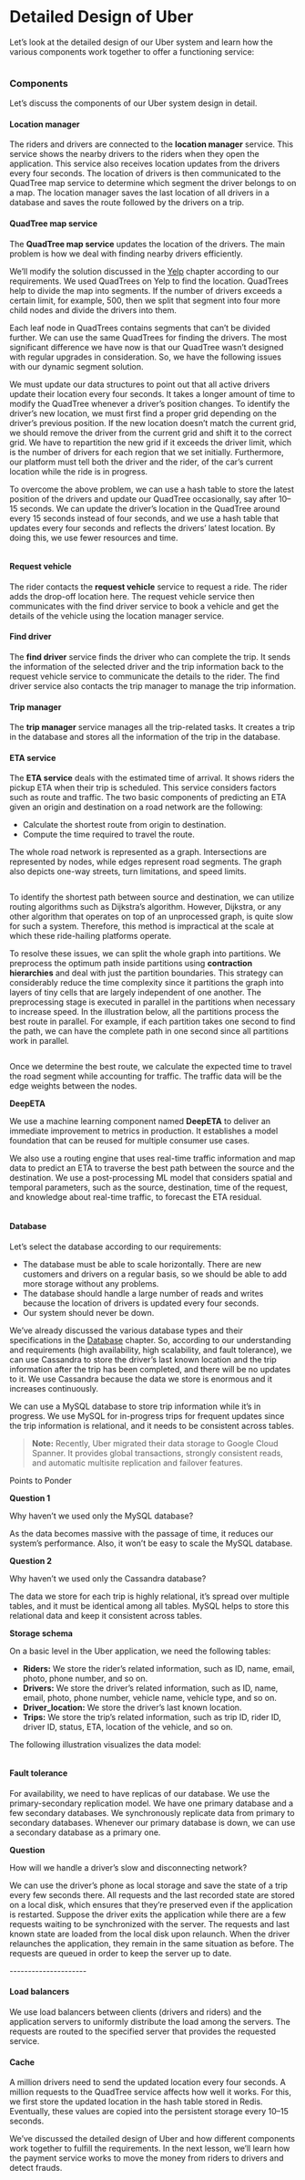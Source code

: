 # Detailed Design of Uber

Let’s look at the detailed design of our Uber system and learn how the various components work together to offer a functioning service:

<figure><img src="https://kuweiguge.github.io/Grokking-Modern-System-Design-Interview-Gitbook/.gitbook/assets/Screenshot 2023-09-03 at 7.06.19 PM.png" alt=""><figcaption></figcaption></figure>

### Components <a href="#components-0" id="components-0"></a>

Let’s discuss the components of our Uber system design in detail.

#### Location manager <a href="#location-manager-1" id="location-manager-1"></a>

The riders and drivers are connected to the **location manager** service. This service shows the nearby drivers to the riders when they open the application. This service also receives location updates from the drivers every four seconds. The location of drivers is then communicated to the QuadTree map service to determine which segment the driver belongs to on a map. The location manager saves the last location of all drivers in a database and saves the route followed by the drivers on a trip.

#### QuadTree map service <a href="#quadtree-map-service-2" id="quadtree-map-service-2"></a>

The **QuadTree map service** updates the location of the drivers. The main problem is how we deal with finding nearby drivers efficiently.

We’ll modify the solution discussed in the [Yelp](../design-a-proximity-service-yelp/design-considerations-of-yelp.md) chapter according to our requirements. We used QuadTrees on Yelp to find the location. QuadTrees help to divide the map into segments. If the number of drivers exceeds a certain limit, for example, 500, then we split that segment into four more child nodes and divide the drivers into them.

Each leaf node in QuadTrees contains segments that can’t be divided further. We can use the same QuadTrees for finding the drivers. The most significant difference we have now is that our QuadTree wasn’t designed with regular upgrades in consideration. So, we have the following issues with our dynamic segment solution.

We must update our data structures to point out that all active drivers update their location every four seconds. It takes a longer amount of time to modify the QuadTree whenever a driver’s position changes. To identify the driver’s new location, we must first find a proper grid depending on the driver’s previous position. If the new location doesn’t match the current grid, we should remove the driver from the current grid and shift it to the correct grid. We have to repartition the new grid if it exceeds the driver limit, which is the number of drivers for each region that we set initially. Furthermore, our platform must tell both the driver and the rider, of the car’s current location while the ride is in progress.

To overcome the above problem, we can use a hash table to store the latest position of the drivers and update our QuadTree occasionally, say after 10–15 seconds. We can update the driver’s location in the QuadTree around every 15 seconds instead of four seconds, and we use a hash table that updates every four seconds and reflects the drivers’ latest location. By doing this, we use fewer resources and time.

<figure><img src="https://kuweiguge.github.io/Grokking-Modern-System-Design-Interview-Gitbook/.gitbook/assets/Screenshot 2023-09-03 at 7.07.00 PM.png" alt=""><figcaption></figcaption></figure>

#### Request vehicle <a href="#request-vehicle-0" id="request-vehicle-0"></a>

The rider contacts the **request vehicle** service to request a ride. The rider adds the drop-off location here. The request vehicle service then communicates with the find driver service to book a vehicle and get the details of the vehicle using the location manager service.

#### Find driver <a href="#find-driver-1" id="find-driver-1"></a>

The **find driver** service finds the driver who can complete the trip. It sends the information of the selected driver and the trip information back to the request vehicle service to communicate the details to the rider. The find driver service also contacts the trip manager to manage the trip information.

#### Trip manager <a href="#trip-manager-2" id="trip-manager-2"></a>

The **trip manager** service manages all the trip-related tasks. It creates a trip in the database and stores all the information of the trip in the database.

#### ETA service <a href="#eta-service-3" id="eta-service-3"></a>

The **ETA service** deals with the estimated time of arrival. It shows riders the pickup ETA when their trip is scheduled. This service considers factors such as route and traffic. The two basic components of predicting an ETA given an origin and destination on a road network are the following:

* Calculate the shortest route from origin to destination.
* Compute the time required to travel the route.

The whole road network is represented as a graph. Intersections are represented by nodes, while edges represent road segments. The graph also depicts one-way streets, turn limitations, and speed limits.

<figure><img src="https://kuweiguge.github.io/Grokking-Modern-System-Design-Interview-Gitbook/.gitbook/assets/Screenshot 2023-09-03 at 7.07.19 PM (1).png" alt=""><figcaption></figcaption></figure>

To identify the shortest path between source and destination, we can utilize routing algorithms such as Dijkstra’s algorithm. However, Dijkstra, or any other algorithm that operates on top of an unprocessed graph, is quite slow for such a system. Therefore, this method is impractical at the scale at which these ride-hailing platforms operate.

To resolve these issues, we can split the whole graph into partitions. We preprocess the optimum path inside partitions using **contraction hierarchies** and deal with just the partition boundaries. This strategy can considerably reduce the time complexity since it partitions the graph into layers of tiny cells that are largely independent of one another. The preprocessing stage is executed in parallel in the partitions when necessary to increase speed. In the illustration below, all the partitions process the best route in parallel. For example, if each partition takes one second to find the path, we can have the complete path in one second since all partitions work in parallel.

<figure><img src="https://kuweiguge.github.io/Grokking-Modern-System-Design-Interview-Gitbook/.gitbook/assets/Screenshot 2023-09-03 at 7.08.05 PM.png" alt=""><figcaption></figcaption></figure>

Once we determine the best route, we calculate the expected time to travel the road segment while accounting for traffic. The traffic data will be the edge weights between the nodes.

**DeepETA**

We use a machine learning component named **DeepETA** to deliver an immediate improvement to metrics in production. It establishes a model foundation that can be reused for multiple consumer use cases.

We also use a routing engine that uses real-time traffic information and map data to predict an ETA to traverse the best path between the source and the destination. We use a post-processing ML model that considers spatial and temporal parameters, such as the source, destination, time of the request, and knowledge about real-time traffic, to forecast the ETA residual.

<figure><img src="https://kuweiguge.github.io/Grokking-Modern-System-Design-Interview-Gitbook/.gitbook/assets/Screenshot 2023-09-03 at 7.08.21 PM.png" alt=""><figcaption></figcaption></figure>

#### Database <a href="#database-0" id="database-0"></a>

Let’s select the database according to our requirements:

* The database must be able to scale horizontally. There are new customers and drivers on a regular basis, so we should be able to add more storage without any problems.
* The database should handle a large number of reads and writes because the location of drivers is updated every four seconds.
* Our system should never be down.

We’ve already discussed the various database types and their specifications in the [Database](https://www.educative.io/collection/page/10370001/4941429335392256/4901035478351872) chapter. So, according to our understanding and requirements (high availability, high scalability, and fault tolerance), we can use Cassandra to store the driver’s last known location and the trip information after the trip has been completed, and there will be no updates to it. We use Cassandra because the data we store is enormous and it increases continuously.

We can use a MySQL database to store trip information while it’s in progress. We use MySQL for in-progress trips for frequent updates since the trip information is relational, and it needs to be consistent across tables.

> **Note:** Recently, Uber migrated their data storage to Google Cloud Spanner. It provides global transactions, strongly consistent reads, and automatic multisite replication and failover features.

Points to Ponder

**Question 1**

Why haven’t we used only the MySQL database?

As the data becomes massive with the passage of time, it reduces our system’s performance. Also, it won’t be easy to scale the MySQL database.

**Question 2**

Why haven’t we used only the Cassandra database?

The data we store for each trip is highly relational, it’s spread over multiple tables, and it must be identical among all tables. MySQL helps to store this relational data and keep it consistent across tables.

**Storage schema**

On a basic level in the Uber application, we need the following tables:

* **Riders:** We store the rider’s related information, such as ID, name, email, photo, phone number, and so on.
* **Drivers:** We store the driver’s related information, such as ID, name, email, photo, phone number, vehicle name, vehicle type, and so on.
* **Driver\_location:** We store the driver’s last known location.
* **Trips:** We store the trip’s related information, such as trip ID, rider ID, driver ID, status, ETA, location of the vehicle, and so on.

The following illustration visualizes the data model:

<figure><img src="https://kuweiguge.github.io/Grokking-Modern-System-Design-Interview-Gitbook/.gitbook/assets/Screenshot 2023-09-03 at 7.09.02 PM.png" alt=""><figcaption></figcaption></figure>

#### Fault tolerance <a href="#fault-tolerance-0" id="fault-tolerance-0"></a>

For availability, we need to have replicas of our database. We use the primary-secondary replication model. We have one primary database and a few secondary databases. We synchronously replicate data from primary to secondary databases. Whenever our primary database is down, we can use a secondary database as a primary one.

**Question**

How will we handle a driver’s slow and disconnecting network?

We can use the driver’s phone as local storage and save the state of a trip every few seconds there. All requests and the last recorded state are stored on a local disk, which ensures that they’re preserved even if the application is restarted. Suppose the driver exits the application while there are a few requests waiting to be synchronized with the server. The requests and last known state are loaded from the local disk upon relaunch. When the driver relaunches the application, they remain in the same situation as before. The requests are queued in order to keep the server up to date.

\---------------------

#### Load balancers <a href="#load-balancers-0" id="load-balancers-0"></a>

We use load balancers between clients (drivers and riders) and the application servers to uniformly distribute the load among the servers. The requests are routed to the specified server that provides the requested service.

#### Cache <a href="#cache-1" id="cache-1"></a>

A million drivers need to send the updated location every four seconds. A million requests to the QuadTree service affects how well it works. For this, we first store the updated location in the hash table stored in Redis. Eventually, these values are copied into the persistent storage every 10–15 seconds.

We’ve discussed the detailed design of Uber and how different components work together to fulfill the requirements. In the next lesson, we’ll learn how the payment service works to move the money from riders to drivers and detect frauds.
